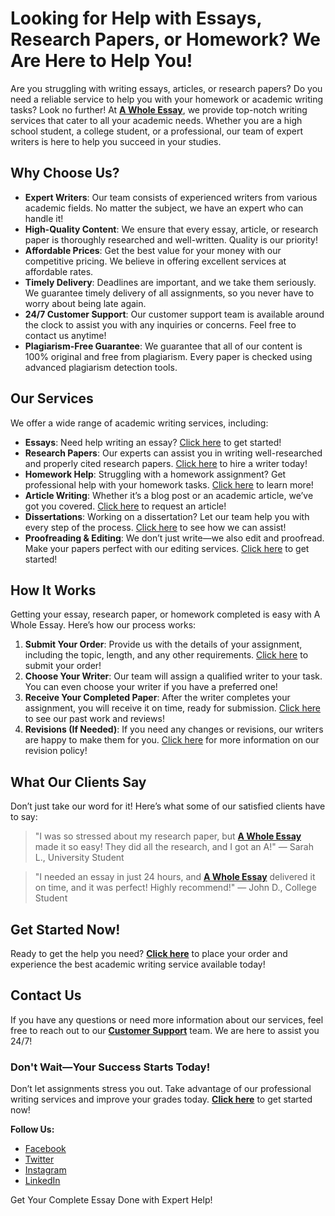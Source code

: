 <h1>Looking for Help with Essays, Research Papers, or Homework? We Are Here to Help You!</h1>

<p>Are you struggling with writing essays, articles, or research papers? Do you need a reliable service to help you with your homework or academic writing tasks? Look no further! At <strong><a href="https://tinyurl.com/topessay?keyword=a+whole+essay">A Whole Essay</a></strong>, we provide top-notch writing services that cater to all your academic needs. Whether you are a high school student, a college student, or a professional, our team of expert writers is here to help you succeed in your studies.</p>

<h2>Why Choose Us?</h2>
<ul>
  <li><strong>Expert Writers</strong>: Our team consists of experienced writers from various academic fields. No matter the subject, we have an expert who can handle it!</li>
  <li><strong>High-Quality Content</strong>: We ensure that every essay, article, or research paper is thoroughly researched and well-written. Quality is our priority!</li>
  <li><strong>Affordable Prices</strong>: Get the best value for your money with our competitive pricing. We believe in offering excellent services at affordable rates.</li>
  <li><strong>Timely Delivery</strong>: Deadlines are important, and we take them seriously. We guarantee timely delivery of all assignments, so you never have to worry about being late again.</li>
  <li><strong>24/7 Customer Support</strong>: Our customer support team is available around the clock to assist you with any inquiries or concerns. Feel free to contact us anytime!</li>
  <li><strong>Plagiarism-Free Guarantee</strong>: We guarantee that all of our content is 100% original and free from plagiarism. Every paper is checked using advanced plagiarism detection tools.</li>
</ul>

<h2>Our Services</h2>
<p>We offer a wide range of academic writing services, including:</p>
<ul>
  <li><strong>Essays</strong>: Need help writing an essay? <a href="https://tinyurl.com/topessay?keyword=a+whole+essay">Click here</a> to get started!</li>
  <li><strong>Research Papers</strong>: Our experts can assist you in writing well-researched and properly cited research papers. <a href="https://tinyurl.com/topessay?keyword=a+whole+essay">Click here</a> to hire a writer today!</li>
  <li><strong>Homework Help</strong>: Struggling with a homework assignment? Get professional help with your homework tasks. <a href="https://tinyurl.com/topessay?keyword=a+whole+essay">Click here</a> to learn more!</li>
  <li><strong>Article Writing</strong>: Whether it’s a blog post or an academic article, we’ve got you covered. <a href="https://tinyurl.com/topessay?keyword=a+whole+essay">Click here</a> to request an article!</li>
  <li><strong>Dissertations</strong>: Working on a dissertation? Let our team help you with every step of the process. <a href="https://tinyurl.com/topessay?keyword=a+whole+essay">Click here</a> to see how we can assist!</li>
  <li><strong>Proofreading & Editing</strong>: We don’t just write—we also edit and proofread. Make your papers perfect with our editing services. <a href="https://tinyurl.com/topessay?keyword=a+whole+essay">Click here</a> to get started!</li>
</ul>

<h2>How It Works</h2>
<p>Getting your essay, research paper, or homework completed is easy with A Whole Essay. Here’s how our process works:</p>
<ol>
  <li><strong>Submit Your Order</strong>: Provide us with the details of your assignment, including the topic, length, and any other requirements. <a href="https://tinyurl.com/topessay?keyword=a+whole+essay">Click here</a> to submit your order!</li>
  <li><strong>Choose Your Writer</strong>: Our team will assign a qualified writer to your task. You can even choose your writer if you have a preferred one!</li>
  <li><strong>Receive Your Completed Paper</strong>: After the writer completes your assignment, you will receive it on time, ready for submission. <a href="https://tinyurl.com/topessay?keyword=a+whole+essay">Click here</a> to see our past work and reviews!</li>
  <li><strong>Revisions (If Needed)</strong>: If you need any changes or revisions, our writers are happy to make them for you. <a href="https://tinyurl.com/topessay?keyword=a+whole+essay">Click here</a> for more information on our revision policy!</li>
</ol>

<h2>What Our Clients Say</h2>
<p>Don’t just take our word for it! Here’s what some of our satisfied clients have to say:</p>
<blockquote>
  <p>"I was so stressed about my research paper, but <strong><a href="https://tinyurl.com/topessay?keyword=a+whole+essay">A Whole Essay</a></strong> made it so easy! They did all the research, and I got an A!" — Sarah L., University Student</p>
</blockquote>
<blockquote>
  <p>"I needed an essay in just 24 hours, and <strong><a href="https://tinyurl.com/topessay?keyword=a+whole+essay">A Whole Essay</a></strong> delivered it on time, and it was perfect! Highly recommend!" — John D., College Student</p>
</blockquote>

<h2>Get Started Now!</h2>
<p>Ready to get the help you need? <a href="https://tinyurl.com/topessay?keyword=a+whole+essay"><strong>Click here</strong></a> to place your order and experience the best academic writing service available today!</p>

<h2>Contact Us</h2>
<p>If you have any questions or need more information about our services, feel free to reach out to our <strong><a href="https://tinyurl.com/topessay?keyword=a+whole+essay">Customer Support</a></strong> team. We are here to assist you 24/7!</p>

<h3>Don't Wait—Your Success Starts Today!</h3>
<p>Don’t let assignments stress you out. Take advantage of our professional writing services and improve your grades today. <a href="https://tinyurl.com/topessay?keyword=a+whole+essay"><strong>Click here</strong></a> to get started now!</p>

<p><strong>Follow Us:</strong></p>
<ul>
  <li><a href="https://tinyurl.com/topessay?keyword=a+whole+essay">Facebook</a></li>
  <li><a href="https://tinyurl.com/topessay?keyword=a+whole+essay">Twitter</a></li>
  <li><a href="https://tinyurl.com/topessay?keyword=a+whole+essay">Instagram</a></li>
  <li><a href="https://tinyurl.com/topessay?keyword=a+whole+essay">LinkedIn</a></li>
</ul>
Get Your Complete Essay Done with Expert Help!
